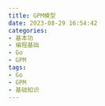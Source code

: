 ```yaml
---
title: GPM模型
date: 2023-08-29 16:54:42
categories: 
- 基本功
- 编程基础
- Go
- GPM
tags:
- Go
- GPM
- 基础知识
---
```

